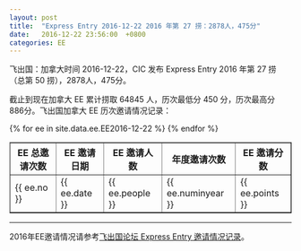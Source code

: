 ```yaml
---
layout: post
title:  "Express Entry 2016-12-22 2016 年第 27 捞：2878人，475分"
date:   2016-12-22 23:56:00  +0800
categories: EE
---
```


飞出国：加拿大时间 2016-12-22，CIC 发布 Express Entry 2016 年第 27 捞（总第 50 捞），2878人，475分。

截止到现在加拿大 EE 累计捞取 64845 人，历次最低分 450 分，历次最高分 886分。飞出国加拿大 EE 历次邀请情况记录：

<table border = "1" cellpadding="1" cellspacing="0">
  <tr>
    <th>EE 总邀请次数</th>
    <th>EE 邀请日期</th>
    <th>EE 邀请人数</th>
    <th>年度邀请次数</th>
    <th>EE 邀请分数</th>
  </tr>
{% for ee in site.data.ee.EE2016-12-22 %}
<tr>
<td> {{ ee.no }} </td>
<td> {{ ee.date }} </td>
<td> {{ ee.people }} </td>
<td> {{ ee.numinyear }} </td>
<td> {{ ee.points }} </td>
</tr>
{% endfor %}
</table>

------

2016年EE邀请情况请参考<a href="http://bbs.fcgvisa.com/t/2016-express-entry-ita-ee/9588" target="_blank">飞出国论坛 Express Entry 邀请情况记录</a>。